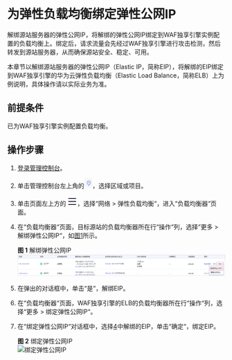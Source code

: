# 为弹性负载均衡绑定弹性公网IP<a name="waf_01_0252"></a>

解绑源站服务器的弹性公网IP，将解绑的弹性公网IP绑定到WAF独享引擎实例配置的负载均衡上。绑定后，请求流量会先经过WAF独享引擎进行攻击检测，然后转发到源站服务器，从而确保源站安全、稳定、可用。

本章节以解绑源站服务器的弹性公网IP（Elastic IP，简称EIP），将解绑的EIP绑定到WAF独享引擎的华为云弹性负载均衡（Elastic Load Balance，简称ELB）上为例说明，具体操作请以实际业务为准。

## 前提条件<a name="section2256777914731"></a>

已为WAF独享引擎实例配置负载均衡。

## 操作步骤<a name="section12811311038"></a>

1.  [登录管理控制台](https://console.huaweicloud.com/?locale=zh-cn)。
2.  单击管理控制台左上角的![](figures/icon-region.jpg)，选择区域或项目。
3.  单击页面左上方的![](figures/icon-Service-0.png)，选择“网络  \>  弹性负载均衡“，进入“负载均衡器“页面。
4.  <a name="li11870192512125"></a>在“负载均衡器“页面，目标源站的负载均衡器所在行“操作“列，选择“更多  \>  解绑弹性公网IP“，如[图1](#fig116641742207)所示。

    **图 1**  解绑弹性公网IP<a name="fig116641742207"></a>  
    ![](figures/解绑弹性公网IP.png "解绑弹性公网IP")

5.  在弹出的对话框中，单击“是“，解绑EIP。
6.  在“负载均衡器“页面，WAF独享引擎的ELB的负载均衡器所在行“操作“列，选择“更多  \>  绑定弹性公网IP“。
7.  在“绑定弹性公网IP“对话框中，选择[4](#li11870192512125)中解绑的EIP，单击“确定“，绑定EIP。

    **图 2**  绑定弹性公网IP<a name="fig1113712583110"></a>  
    ![](figures/绑定弹性公网IP.png "绑定弹性公网IP")


